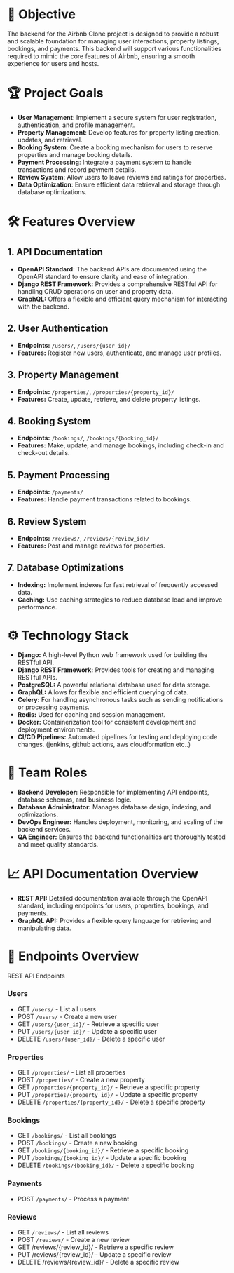 # 🚀 Objective
The backend for the Airbnb Clone project is designed to provide a robust and scalable foundation for managing user interactions, property listings, bookings, and payments. This backend will support various functionalities required to mimic the core features of Airbnb, ensuring a smooth experience for users and hosts.

# 🏆 Project Goals
- **User Management**: Implement a secure system for user registration, authentication, and profile management.
- **Property Management**: Develop features for property listing creation, updates, and retrieval.
- **Booking System**: Create a booking mechanism for users to reserve properties and manage booking details.
- **Payment Processing**: Integrate a payment system to handle transactions and record payment details.
- **Review System**: Allow users to leave reviews and ratings for properties.
- **Data Optimization**: Ensure efficient data retrieval and storage through database optimizations.

# 🛠️ Features Overview
## 1. API Documentation
- **OpenAPI Standard:** The backend APIs are documented using the OpenAPI standard to ensure clarity and ease of integration.
- **Django REST Framework:** Provides a comprehensive RESTful API for handling CRUD operations on user and property data.
- **GraphQL:** Offers a flexible and efficient query mechanism for interacting with the backend.
## 2. User Authentication
- **Endpoints:** `/users/`, `/users/{user_id}/`
- **Features:** Register new users, authenticate, and manage user profiles.
## 3. Property Management
- **Endpoints:** `/properties/`, `/properties/{property_id}/`
- **Features:** Create, update, retrieve, and delete property listings.
## 4. Booking System
- **Endpoints:** `/bookings/`, `/bookings/{booking_id}/`
- **Features:** Make, update, and manage bookings, including check-in and check-out details.
## 5. Payment Processing
- **Endpoints:** `/payments/`
- **Features:** Handle payment transactions related to bookings.
## 6. Review System
- **Endpoints:** `/reviews/`, `/reviews/{review_id}/`
- **Features:** Post and manage reviews for properties.
## 7. Database Optimizations
- **Indexing:** Implement indexes for fast retrieval of frequently accessed data.
- **Caching:** Use caching strategies to reduce database load and improve performance.

# ⚙️ Technology Stack
- **Django:** A high-level Python web framework used for building the RESTful API.
- **Django REST Framework:** Provides tools for creating and managing RESTful APIs.
- **PostgreSQL:** A powerful relational database used for data storage.
- **GraphQL:** Allows for flexible and efficient querying of data.
- **Celery:** For handling asynchronous tasks such as sending notifications or processing payments.
- **Redis:** Used for caching and session management.
- **Docker:** Containerization tool for consistent development and deployment environments.
- **CI/CD Pipelines:** Automated pipelines for testing and deploying code changes. (jenkins, github actions, aws cloudformation etc..)

# 👥 Team Roles
- **Backend Developer:** Responsible for implementing API endpoints, database schemas, and business logic.
- **Database Administrator:** Manages database design, indexing, and optimizations.
- **DevOps Engineer:** Handles deployment, monitoring, and scaling of the backend services.
- **QA Engineer:** Ensures the backend functionalities are thoroughly tested and meet quality standards.

# 📈 API Documentation Overview
- **REST API:** Detailed documentation available through the OpenAPI standard, including endpoints for users, properties, bookings, and payments.
- **GraphQL API:** Provides a flexible query language for retrieving and manipulating data.

# 📌 Endpoints Overview
REST API Endpoints
### Users

- GET `/users/` - List all users
- POST `/users/` - Create a new user
- GET `/users/{user_id}/` - Retrieve a specific user
- PUT `/users/{user_id}/` - Update a specific user
- DELETE `/users/{user_id}/` - Delete a specific user

### Properties

- GET `/properties/` - List all properties
- POST `/properties/` - Create a new property
- GET `/properties/{property_id}/` - Retrieve a specific property
- PUT `/properties/{property_id}/` - Update a specific property
- DELETE `/properties/{property_id}/` - Delete a specific property

### Bookings

- GET `/bookings/` - List all bookings
- POST `/bookings/` - Create a new booking
- GET `/bookings/{booking_id}/` - Retrieve a specific booking
- PUT `/bookings/{booking_id}/` - Update a specific booking
- DELETE `/bookings/{booking_id}/` - Delete a specific booking

### Payments

- POST `/payments/` - Process a payment

### Reviews

- GET `/reviews/` - List all reviews
- POST `/reviews/` - Create a new review
- GET /reviews/{review_id}/ - Retrieve a specific review
- PUT /reviews/{review_id}/ - Update a specific review
- DELETE /reviews/{review_id}/ - Delete a specific review
